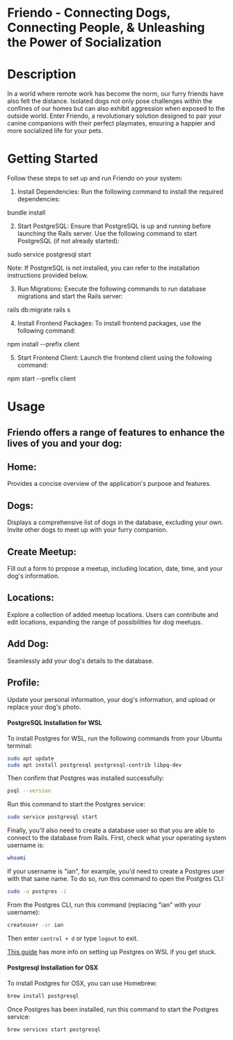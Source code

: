 # Friendo - Connecting Dogs, Connecting People, & Unleashing the Power of Socialization

# Description
In a world where remote work has become the norm, our furry friends have also felt the distance. 
Isolated dogs not only pose challenges within the confines of our homes but can also exhibit aggression 
when exposed to the outside world. Enter Friendo, a revolutionary solution designed to pair your canine 
companions with their perfect playmates, ensuring a happier and more socialized life for your pets.

# Getting Started
Follow these steps to set up and run Friendo on your system:

1. Install Dependencies: Run the following command to install the required dependencies:

bundle install

2. Start PostgreSQL: Ensure that PostgreSQL is up and running before launching the Rails server. 
Use the following command to start PostgreSQL (if not already started):

sudo service postgresql start

Note: If PostgreSQL is not installed, you can refer to the installation instructions provided below.

3. Run Migrations: Execute the following commands to run database migrations and start the Rails server:

rails db:migrate
rails s

4. Install Frontend Packages: To install frontend packages, use the following command:

npm install --prefix client

5. Start Frontend Client: Launch the frontend client using the following command:

npm start --prefix client

# Usage

## Friendo offers a range of features to enhance the lives of you and your dog:

## Home: 
Provides a concise overview of the application's purpose and features.

## Dogs: 
Displays a comprehensive list of dogs in the database, excluding your own. Invite other dogs to meet up with your furry companion.

## Create Meetup: 
Fill out a form to propose a meetup, including location, date, time, and your dog's information.

## Locations: 
Explore a collection of added meetup locations. Users can contribute and edit locations, expanding the range of possibilities for dog meetups.

## Add Dog: 
Seamlessly add your dog's details to the database.

## Profile: 
Update your personal information, your dog's information, and upload or replace your dog's photo.

#### PostgreSQL Installation for WSL

To install Postgres for WSL, run the following commands from your Ubuntu terminal:

```sh
sudo apt update
sudo apt install postgresql postgresql-contrib libpq-dev
```

Then confirm that Postgres was installed successfully:

```sh
psql --version
```

Run this command to start the Postgres service:

```sh
sudo service postgresql start
```

Finally, you'll also need to create a database user so that you are able to
connect to the database from Rails. First, check what your operating system
username is:

```sh
whoami
```

If your username is "ian", for example, you'd need to create a Postgres user
with that same name. To do so, run this command to open the Postgres CLI:

```sh
sudo -u postgres -i
```

From the Postgres CLI, run this command (replacing "ian" with your username):

```sh
createuser -sr ian
```

Then enter `control + d` or type `logout` to exit.

[This guide][postgresql wsl] has more info on setting up Postgres on WSL if you
get stuck.

[postgresql wsl]: https://docs.microsoft.com/en-us/windows/wsl/tutorials/wsl-database#install-postgresql

#### Postgresql Installation for OSX

To install Postgres for OSX, you can use Homebrew:

```sh
brew install postgresql
```

Once Postgres has been installed, run this command to start the Postgres
service:

```sh
brew services start postgresql
```


